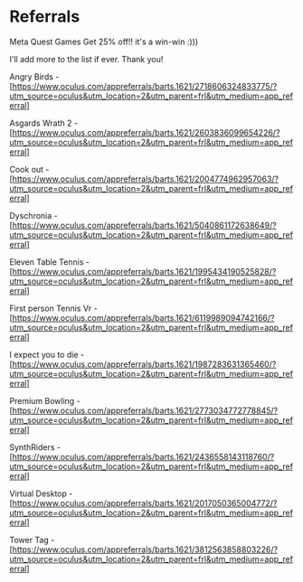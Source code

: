 # Referrals
Meta Quest Games
Get 25%  off!!
it's a win-win :)))

I'll add more to the list if ever. Thank you!

Angry Birds - [https://www.oculus.com/appreferrals/barts.1621/2718606324833775/?utm_source=oculus&utm_location=2&utm_parent=frl&utm_medium=app_referral]

Asgards Wrath 2 - [https://www.oculus.com/appreferrals/barts.1621/2603836099654226/?utm_source=oculus&utm_location=2&utm_parent=frl&utm_medium=app_referral]

Cook out - [https://www.oculus.com/appreferrals/barts.1621/2004774962957063/?utm_source=oculus&utm_location=2&utm_parent=frl&utm_medium=app_referral]

Dyschronia - [https://www.oculus.com/appreferrals/barts.1621/5040861172638649/?utm_source=oculus&utm_location=2&utm_parent=frl&utm_medium=app_referral]

Eleven Table Tennis - [https://www.oculus.com/appreferrals/barts.1621/1995434190525828/?utm_source=oculus&utm_location=2&utm_parent=frl&utm_medium=app_referral]

First person Tennis Vr - [https://www.oculus.com/appreferrals/barts.1621/6119989094742166/?utm_source=oculus&utm_location=2&utm_parent=frl&utm_medium=app_referral]

I expect you to die - [https://www.oculus.com/appreferrals/barts.1621/1987283631365460/?utm_source=oculus&utm_location=2&utm_parent=frl&utm_medium=app_referral]

Premium  Bowling - [https://www.oculus.com/appreferrals/barts.1621/2773034772778845/?utm_source=oculus&utm_location=2&utm_parent=frl&utm_medium=app_referral]

SynthRiders - [https://www.oculus.com/appreferrals/barts.1621/2436558143118760/?utm_source=oculus&utm_location=2&utm_parent=frl&utm_medium=app_referral]

Virtual Desktop - [https://www.oculus.com/appreferrals/barts.1621/2017050365004772/?utm_source=oculus&utm_location=2&utm_parent=frl&utm_medium=app_referral]

Tower Tag - [https://www.oculus.com/appreferrals/barts.1621/3812563858803226/?utm_source=oculus&utm_location=2&utm_parent=frl&utm_medium=app_referral]
